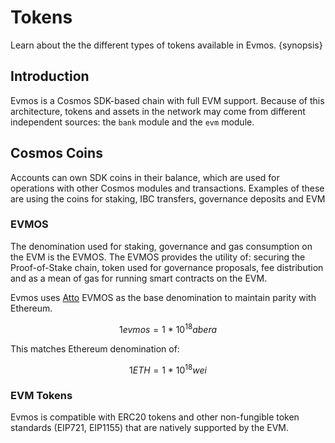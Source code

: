 <!--
order: 5
-->

# Tokens

Learn about the the different types of tokens available in Evmos. {synopsis}

## Introduction

Evmos is a Cosmos SDK-based chain with full EVM support. Because of this architecture, tokens and assets in the network may come from different independent sources: the `bank` module and the `evm` module.

## Cosmos Coins

Accounts can own SDK coins in their balance, which are used for operations with other Cosmos modules and transactions. Examples of these are using the coins for staking, IBC transfers, governance deposits and EVM  

### EVMOS

The denomination used for staking, governance and gas consumption on the EVM is the EVMOS. The EVMOS provides the utility of: securing the Proof-of-Stake chain, token used for governance proposals, fee distribution and as a mean of gas for running smart contracts on the EVM.

Evmos uses [Atto](https://en.wikipedia.org/wiki/Atto-) EVMOS as the base denomination to maintain parity with Ethereum.

$$1 evmos = 1 ~ * ~ 10^{18} abera$$

This matches Ethereum denomination of:

$$1 ETH = 1 ~ * ~ 10^{18} wei$$

### EVM Tokens

Evmos is compatible with ERC20 tokens and other non-fungible token standards (EIP721, EIP1155)
that are natively supported by the EVM.
